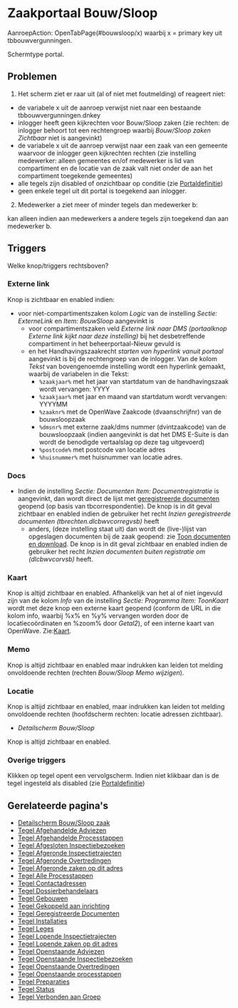 # Zaakportaal Bouw/Sloop

AanroepAction: OpenTabPage(#bouwsloop/x) waarbij x = primary key uit tbbouwvergunningen.

Schermtype portal.

## Problemen

1. Het scherm ziet er raar uit (al of niet met foutmelding) of reageert niet:

- de variabele x uit de aanroep verwijst niet naar een bestaande tbbouwvergunningen.dnkey
- inlogger heeft geen kijkrechten voor Bouw/Sloop zaken (zie rechten: de inlogger behoort tot een rechtengroep waarbij _Bouw/Sloop zaken Zichtbaar_ niet is aangevinkt)
- de variabele x uit de aanroep verwijst naar een zaak van een gemeente waarvoor de inlogger geen kijkrechten rechten (zie instelling medewerker: alleen gemeentes en/of medewerker is lid van compartiment en de locatie van de zaak valt niet onder de aan het compartiment toegekende gemeentes)
- alle tegels zijn disabled of onzichtbaar op conditie (zie [Portaldefinitie](../../instellen_inrichten/portaldefinitie/README.md))
- geen enkele tegel uit dit portal is toegekend aan inlogger.

2. Medewerker a ziet meer of minder tegels dan medewerker b:

kan alleen indien aan medewerkers a andere tegels zijn toegekend dan aan medewerker b.

## Triggers

Welke knop/triggers rechtsboven?

### Externe link

Knop is zichtbaar en enabled indien:

- voor niet-compartimentszaken kolom _Logic_ van de instelling _Sectie: ExterneLink_ en _Item: BouwSloop_ aangevinkt is
  - voor compartimentszaken veld _Externe link naar DMS (portaalknop Externe link kijkt naar deze instelling)_ bij het desbetreffende compartiment in het beheerportaal-Nieuw gevuld is
  - en het Handhavingszaakrecht _starten van hyperlink vanuit portaal_ aangevinkt is bij de rechtengroep van de inlogger. Van de kolom _Tekst_ van bovengenoemde instelling wordt een hyperlink gemaakt, waarbij de variabelen in die Tekst:
    - `%zaakjaar%` met het jaar van startdatum van de handhavingszaak wordt vervangen: YYYY
    - `%zaakjaar%` met jaar en maand van startdatum wordt vervangen: YYYYMM
    - `%zaaknr%` met de OpenWave Zaakcode (dvaanschrijfnr) van de bouwsloopzaak
    - `%dmsnr%` met externe zaak/dms nummer (dvintzaakcode) van de bouwsloopzaak (indien aangevinkt is dat het DMS E-Suite is dan wordt de benodigde vertaalslag op deze tag uitgevoerd)
    - `%postcode%` met postcode van locatie adres
    - `%huisnummer%` met huisnummer van locatie adres.

### Docs

- Indien de instelling _Sectie: Documenten Item: Documentregistratie_ is aangevinkt, dan wordt direct de lijst met [geregistreerde documenten](/probleemoplossing/module_overstijgende_schermen/geregistreerde_documenten/README.md) geopend (op basis van tbcorrespondentie). De knop is in dit geval zichtbaar en enabled indien de gebruiker het recht _Inzien geregistreerde documenten (tbrechten.dlcbwvcorregvsb)_ heeft
  - anders, (deze instelling staat uit) dan wordt de (live-)lijst van opgeslagen documenten bij de zaak geopend: zie [Toon documenten en download](../programmablokken/toon_documenten_en_download.md). De knop is in dit geval zichtbaar en enabled indien de gebruiker het recht _Inzien documenten buiten registratie om (dlcbwvcorvsb)_ heeft.

### Kaart

Knop is altijd zichtbaar en enabled. Afhankelijk van het al of niet ingevuld zijn van de kolom _Info_ van de instelling _Sectie: Programma Item: ToonKaart_ wordt met deze knop een externe kaart geopend (conform de URL in die kolom info, waarbij %x% en %y% vervangen worden door de locatiecoördinaten en %zoom% door _Getal2_), of een interne kaart van OpenWave. Zie:[Kaart](/probleemoplossing/module_overstijgende_schermen/kaart.md).

### Memo

Knop is altijd zichtbaar en enabled maar indrukken kan leiden tot melding onvoldoende rechten (rechten _Bouw/Sloop Memo wijzigen_).

### Locatie

Knop is altijd zichtbaar en enabled, maar indrukken kan leiden tot melding onvoldoende rechten (hoofdscherm rechten: locatie adressen zichtbaar).

- _Detailscherm Bouw/Sloop_

Knop is altijd zichtbaar en enabled.

### Overige triggers

Klikken op tegel opent een vervolgscherm. Indien niet klikbaar dan is de tegel ingesteld als disabled (zie [Portaldefinitie](../../instellen_inrichten/portaldefinitie/README.md))

## Gerelateerde pagina's

- [Detailscherm Bouw/Sloop zaak](/probleemoplossing/portalen_en_moduleschermen/zaakportaal_bouw_sloop/detailscherm_bouw_sloop.md)
- [Tegel Afgehandelde Adviezen](/probleemoplossing/portalen_en_moduleschermen/zaakportaal_bouw_sloop/tegel_afgehandelde_adviezen.md)
- [Tegel Afgehandelde Processtappen](/probleemoplossing/portalen_en_moduleschermen/zaakportaal_bouw_sloop/tegel_afgehandelde_stappen.md)
- [Tegel Afgesloten Inspectiebezoeken](/probleemoplossing/portalen_en_moduleschermen/zaakportaal_bouw_sloop/tegel_afgesloten_inspectiebezoeken.md)
- [Tegel Afgeronde Inspectietrajecten](/probleemoplossing/portalen_en_moduleschermen/zaakportaal_bouw_sloop/tegel_afgesloten_inspectietrajecten.md)
- [Tegel Afgeronde Overtredingen](/probleemoplossing/portalen_en_moduleschermen/zaakportaal_bouw_sloop/tegel_afgesloten_issues.md)
- [Tegel Afgeronde zaken op dit adres](/probleemoplossing/portalen_en_moduleschermen/zaakportaal_bouw_sloop/tegel_afgesloten_zaken_op_dit_adres.md)
- [Tegel Alle Processtappen](/probleemoplossing/portalen_en_moduleschermen/zaakportaal_bouw_sloop/tegel_alle_stappen.md)
- [Tegel Contactadressen](/probleemoplossing/portalen_en_moduleschermen/zaakportaal_bouw_sloop/tegel_contactadressen.md)
- [Tegel Dossierbehandelaars](/probleemoplossing/portalen_en_moduleschermen/zaakportaal_bouw_sloop/tegel_dossierbehandelaars.md)
- [Tegel Gebouwen](/probleemoplossing/portalen_en_moduleschermen/zaakportaal_bouw_sloop/tegel_gebouwen.md)
- [Tegel Gekoppeld aan inrichting](/probleemoplossing/portalen_en_moduleschermen/zaakportaal_bouw_sloop/tegel_gekoppeld_aan_inrichting.md)
- [Tegel Geregistreerde Documenten](/probleemoplossing/portalen_en_moduleschermen/zaakportaal_bouw_sloop/tegel_geregistreerde_documenten.md)
- [Tegel Installaties](/probleemoplossing/portalen_en_moduleschermen/zaakportaal_bouw_sloop/tegel_installaties.md)
- [Tegel Leges](/probleemoplossing/portalen_en_moduleschermen/zaakportaal_bouw_sloop/tegel_leges.md)
- [Tegel Lopende Inspectietrajecten](/probleemoplossing/portalen_en_moduleschermen/zaakportaal_bouw_sloop/tegel_lopende_inspectietrajecten.md)
- [Tegel Lopende zaken op dit adres](/probleemoplossing/portalen_en_moduleschermen/zaakportaal_bouw_sloop/tegel_lopende_zaken_op_dit_adres.md)
- [Tegel Openstaande Adviezen](/probleemoplossing/portalen_en_moduleschermen/zaakportaal_bouw_sloop/tegel_openstaande_adviezen.md)
- [Tegel Openstaande Inspectiebezoeken](/probleemoplossing/portalen_en_moduleschermen/zaakportaal_bouw_sloop/tegel_openstaande_inspectiebezoeken.md)
- [Tegel Openstaande Overtredingen](/probleemoplossing/portalen_en_moduleschermen/zaakportaal_bouw_sloop/tegel_openstaande_issues.md)
- [Tegel Openstaande processtappen](/probleemoplossing/portalen_en_moduleschermen/zaakportaal_bouw_sloop/tegel_openstaande_stappen.md)
- [Tegel Preparaties](/probleemoplossing/portalen_en_moduleschermen/zaakportaal_bouw_sloop/tegel_preparaties.md)
- [Tegel Status](/probleemoplossing/portalen_en_moduleschermen/zaakportaal_bouw_sloop/tegel_status.md)
- [Tegel Verbonden aan Groep](/probleemoplossing/portalen_en_moduleschermen/zaakportaal_bouw_sloop/tegel_verbonden_aan_groep.md)
